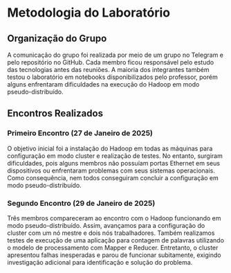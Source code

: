 # Metodologia do Laboratório

## Organização do Grupo
A comunicação do grupo foi realizada por meio de um grupo no Telegram e pelo repositório no GitHub. Cada membro ficou responsável pelo estudo das tecnologias antes das reuniões. A maioria dos integrantes também testou o laboratório em notebooks disponibilizados pelo professor, porém alguns enfrentaram dificuldades na execução do Hadoop em modo pseudo-distribuído.

## Encontros Realizados

### Primeiro Encontro (27 de Janeiro de 2025)
O objetivo inicial foi a instalação do Hadoop em todas as máquinas para configuração em modo cluster e realização de testes. No entanto, surgiram dificuldades, pois alguns membros não possuíam portas Ethernet em seus dispositivos ou enfrentaram problemas com seus sistemas operacionais. Como consequência, nem todos conseguiram concluir a configuração em modo pseudo-distribuído.

### Segundo Encontro (29 de Janeiro de 2025)
Três membros compareceram ao encontro com o Hadoop funcionando em modo pseudo-distribuído. Assim, avançamos para a configuração do cluster com um nó mestre e dois nós trabalhadores. Também realizamos testes de execução de uma aplicação para contagem de palavras utilizando o modelo de processamento com Mapper e Reducer. Entretanto, o cluster apresentou falhas inesperadas e parou de funcionar subitamente, exigindo investigação adicional para identificação e solução do problema.

